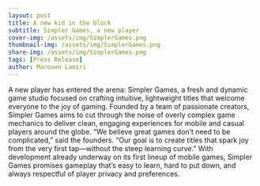 ```yaml
---
layout: post
title: A new kid in the block
subtitle: Simpler Games, a new player
cover-img: /assets/img/SimplerGames.png
thumbnail-img: /assets/img/SimplerGames.png
share-img: /assets/img/SimplerGames.png
tags: [Press Release]
author: Marouen Lamiri
---
```


A new player has entered the arena: Simpler Games, a fresh and dynamic game studio focused on crafting intuitive, lightweight titles that welcome everyone to the joy of gaming. Founded by a team of passionate creators, Simpler Games aims to cut through the noise of overly complex game mechanics to deliver clean, engaging experiences for mobile and casual players around the globe.
“We believe great games don’t need to be complicated,” said the founders. “Our goal is to create titles that spark joy from the very first tap—without the steep learning curve.”
With development already underway on its first lineup of mobile games, Simpler Games promises gameplay that’s easy to learn, hard to put down, and always respectful of player privacy and preferences.
